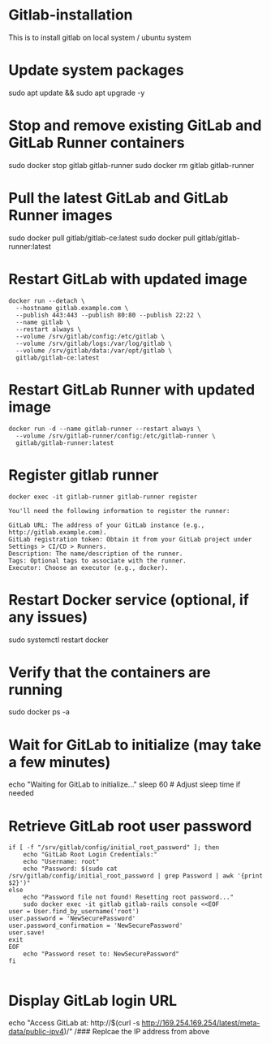 # Gitlab-installation
This is to install gitlab on local system / ubuntu system

# Update system packages
sudo apt update && sudo apt upgrade -y

# Stop and remove existing GitLab and GitLab Runner containers
sudo docker stop gitlab gitlab-runner
sudo docker rm gitlab gitlab-runner

# Pull the latest GitLab and GitLab Runner images
sudo docker pull gitlab/gitlab-ce:latest
sudo docker pull gitlab/gitlab-runner:latest

# Restart GitLab with updated image

```
docker run --detach \
  --hostname gitlab.example.com \
  --publish 443:443 --publish 80:80 --publish 22:22 \
  --name gitlab \
  --restart always \
  --volume /srv/gitlab/config:/etc/gitlab \
  --volume /srv/gitlab/logs:/var/log/gitlab \
  --volume /srv/gitlab/data:/var/opt/gitlab \
  gitlab/gitlab-ce:latest

```

# Restart GitLab Runner with updated image

```
docker run -d --name gitlab-runner --restart always \
  --volume /srv/gitlab-runner/config:/etc/gitlab-runner \
  gitlab/gitlab-runner:latest
```
# Register gitlab runner 

```
docker exec -it gitlab-runner gitlab-runner register

You'll need the following information to register the runner:

GitLab URL: The address of your GitLab instance (e.g., http://gitlab.example.com).
GitLab registration token: Obtain it from your GitLab project under Settings > CI/CD > Runners.
Description: The name/description of the runner.
Tags: Optional tags to associate with the runner.
Executor: Choose an executor (e.g., docker).

```

# Restart Docker service (optional, if any issues)
sudo systemctl restart docker

# Verify that the containers are running
sudo docker ps -a

# Wait for GitLab to initialize (may take a few minutes)
echo "Waiting for GitLab to initialize..."
sleep 60  # Adjust sleep time if needed

# Retrieve GitLab root user password
```
if [ -f "/srv/gitlab/config/initial_root_password" ]; then
    echo "GitLab Root Login Credentials:"
    echo "Username: root"
    echo "Password: $(sudo cat /srv/gitlab/config/initial_root_password | grep Password | awk '{print $2}')"
else
    echo "Password file not found! Resetting root password..."
    sudo docker exec -it gitlab gitlab-rails console <<EOF
user = User.find_by_username('root')
user.password = 'NewSecurePassword'
user.password_confirmation = 'NewSecurePassword'
user.save!
exit
EOF
    echo "Password reset to: NewSecurePassword"
fi


```

# Display GitLab login URL
echo "Access GitLab at: http://$(curl -s http://169.254.169.254/latest/meta-data/public-ipv4)/"
/### Replcae the IP address from above


